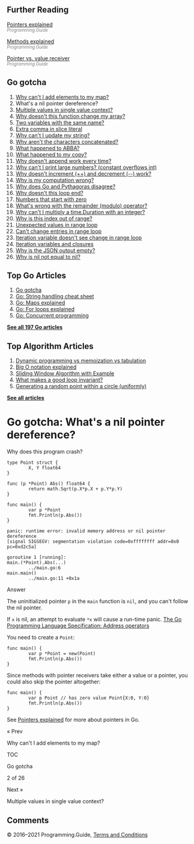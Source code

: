 ## Further Reading

[Pointers explained](pointers-explained.html)  
<span style="color: grey; font-style: italic; font-size: smaller">Programming.Guide</span>

[Methods explained](methods-explained.html)  
<span style="color: grey; font-style: italic; font-size: smaller">Programming.Guide</span>

[Pointer vs. value receiver](pointer-vs-value-receiver.html)  
<span style="color: grey; font-style: italic; font-size: smaller">Programming.Guide</span>

## Go gotcha

1.  [Why can't I add elements to my map?](gotcha-assignment-entry-nil-map.html)
2.  What's a nil pointer dereference?
3.  [Multiple values in single value context?](gotcha-multiple-value-sinlge-value-context.html)
4.  [Why doesn't this function change my array?](gotcha-function-doesnt-change-array.html)
5.  [Two variables with the same name?](gotcha-shadowing-variables.html)
6.  [Extra comma in slice literal](gotcha-missing-comma-slice-array-map-literal.html)
7.  [Why can't I update my string?](gotcha-strings-are-immutable.html)
8.  [Why aren't the characters concatenated?](gotcha-concatenate-rune-string.html)
9.  [What happened to ABBA?](gotcha-trim-string.html)
10. [What happened to my copy?](gotcha-copy-missing.html)
11. [Why doesn't append work every time?](gotcha-append.html)
12. [Why can't I print large numbers? (constant overflows int)](gotcha-constant-overflows-int.html)
13. [Why doesn't increment (++) and decrement (--) work?](gotcha-increment-decrement-statement.html)
14. [Why is my computation wrong?](gotcha-operator-precedence.html)
15. [Why does Go and Pythagoras disagree?](gotcha-bitwise-operators.html)
16. [Why doesn't this loop end?](gotcha-integer-overflow-wrap-around.html)
17. [Numbers that start with zero](gotcha-octal-decimal-hexadecimal-literal.html)
18. [What's wrong with the remainder (modulo) operator?](gotcha-remainder-modulo-operator.html)
19. [Why can't I multiply a time.Duration with an integer?](gotcha-multiply-duration-integer.html)
20. [Why is this index out of range?](gotcha-index-out-of-range.html)
21. [Unexpected values in range loop](gotcha-unexpected-values-range.html)
22. [Can't change entries in range loop](gotcha-change-value-range.html)
23. [Iteration variable doesn't see change in range loop](gotcha-range-copy-array.html)
24. [Iteration variables and closures](gotcha-data-race-closure.html)
25. [Why is the JSON output empty?](gotcha-json-marshal-empty.html)
26. [Why is nil not equal to nil?](gotcha-why-nil-error-not-equal-nil.html)

## Top Go Articles

1.  [Go gotcha](go-gotcha.html)
2.  [Go: String handling cheat sheet](string-functions-reference-cheat-sheet.html)
3.  [Go: Maps explained](maps-explained.html)
4.  [Go: For loops explained](for-loop.html)
5.  [Go: Concurrent programming](go-concurrency-tutorial.html)

[**See all 197 Go articles**](index.html)

## Top Algorithm Articles

1.  [Dynamic programming vs memoization vs tabulation](../dynamic-programming-vs-memoization-vs-tabulation.html)
2.  [Big O notation explained](../big-o-notation-explained.html)
3.  [Sliding Window Algorithm with Example](../sliding-window-example.html)
4.  [What makes a good loop invariant?](../what-makes-a-good-loop-invariant.html)
5.  [Generating a random point within a circle (uniformly)](../random-point-within-circle.html)

[**See all articles**](../index.html)

# Go gotcha: What's a nil pointer dereference?

Why does this program crash?

    type Point struct {
            X, Y float64
    }

    func (p *Point) Abs() float64 {
            return math.Sqrt(p.X*p.X + p.Y*p.Y)
    }

    func main() {
            var p *Point
            fmt.Println(p.Abs())
    }

    panic: runtime error: invalid memory address or nil pointer dereference
    [signal SIGSEGV: segmentation violation code=0xffffffff addr=0x0 pc=0xd2c5a]

    goroutine 1 [running]:
    main.(*Point).Abs(...)
            ../main.go:6
    main.main()
            ../main.go:11 +0x1a

Answer

The uninitialized pointer `p` in the `main` function is `nil`, and you can't follow the nil pointer.

If `x` is nil, an attempt to evaluate `*x` will cause a run-time panic. <a href="https://golang.org/ref/spec#Address_operators" class="quote-source">The Go Programming Language Specification: Address operators</a>

You need to create a `Point`:

    func main() {
            var p *Point = new(Point)
            fmt.Println(p.Abs())
    }

Since methods with pointer receivers take either a value or a pointer, you could also skip the pointer altogether:

    func main() {
            var p Point // has zero value Point{X:0, Y:0}
            fmt.Println(p.Abs())
    }

See [Pointers explained](pointers-explained.html) for more about pointers in Go.

<a href="gotcha-assignment-entry-nil-map.html" class="prev"></a>

« Prev

Why can't I add elements to my map?

[](go-gotcha.html#toc)

TOC

Go gotcha

2 of 26

<a href="gotcha-multiple-value-sinlge-value-context.html" class="next"></a>

Next »

Multiple values in single value context?

## Comments



© 2016–2021 Programming.Guide, [Terms and Conditions](../terms-and-conditions.html)
